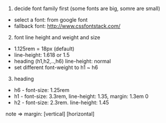 1. decide font family first (some fonts are big, somre are small)
 *  select a font: from google font
 *  fallback font: http://www.cssfontstack.com/
2. font line height and weight and size
 *  1.125rem = 18px (default)
 *  line-height: 1.618 or 1.5
 *  heading (h1,h2,..,h6) line-height: normal
 *  set different font-weight to h1 ~ h6
3. heading
 * h6 - font-size: 1.25rem
 * h1 - font-size: 3.3rem, line-height: 1.35, margin: 1.3em 0
 * h2 - font-size: 2.3rem. line-height: 1.45
 
note => margin: [vertical] [horizontal]

